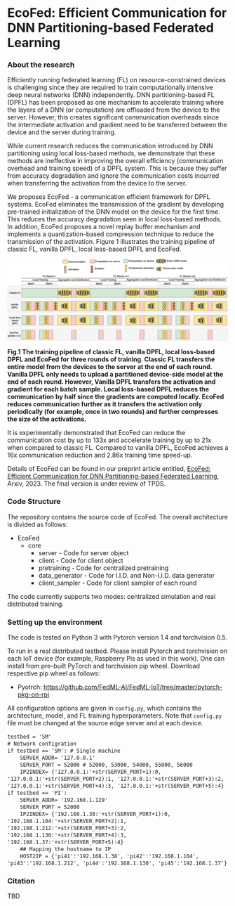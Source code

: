 

# EcoFed: Efficient Communication for DNN Partitioning-based Federated Learning

### About the research
Efficiently running federated learning (FL) on resource-constrained devices is challenging since they are required to train computationally intensive deep neural networks (DNN) independently. DNN partitioning-based FL (DPFL) has been proposed as one mechanism to accelerate training where the layers of a DNN (or computation) are offloaded from the device to the server. However, this creates significant communication overheads since the intermediate activation and gradient need to be transferred between the device and the server during training.

While current research reduces the communication introduced by DNN partitioning using local loss-based methods, we demonstrate that these methods are ineffective in improving the overall efficiency (communication overhead and training speed) of a DPFL system. This is because they suffer from accuracy degradation and ignore the communication costs incurred when transferring the activation from the device to the server. 

We proposes EcoFed - a communication efficient framework for DPFL systems. EcoFed eliminates the transmission of the gradient by developing pre-trained initialization of the DNN model on the device for the first time. This reduces the accuracy degradation seen in local loss-based methods. In addition, EcoFed proposes a novel replay buffer mechanism and implements a quantization-based compression technique to reduce the transmission of the activation. Figure 1 illustrates the training pipeline of classic FL, vanilla DPFL, local loss-based DPFL and EcoFed.

<p align = "center">
<img src = "Fig2-bv1.png">
</p>
<p>
<b>Fig.1 The training pipeline of classic FL, vanilla DPFL, local loss-based DPFL and EcoFed for three rounds of training. Classic FL transfers the entire model from the devices to the server at the end of each round. Vanilla DPFL only needs to upload a partitioned device-side model at the end of each round. However, Vanilla DPFL transfers the activation and gradient for each batch sample. Local loss-based DPFL reduces the communication by half since the gradients are computed locally. EcoFed reduces communication further as it transfers the activation only periodically (for example, once in two rounds) and further compresses the size of the activations.</b>
</p>

It is experimentally demonstrated that EcoFed can reduce the communication cost by up to 133x and accelerate training by up to 21x when compared to classic FL. Compared to vanilla DPFL, EcoFed achieves a 16x communication reduction and 2.86x training time speed-up.

Details of EcoFed can be found in our preprint article entitled, [EcoFed: Efficient Communication for DNN Partitioning-based Federated Learning](https://arxiv.org/pdf/2304.05495.pdf), Arxiv, 2023. The final version is under review of TPDS.

### Code Structure
The repository contains the source code of EcoFed. The overall architecture is divided as follows:

- EcoFed
  - core
    - server - Code for server object 
    - client - Code for client object
    - pretraining - Code for centralized pretraining 
    - data_generator - Code for I.I.D. and Non-I.I.D. data generator
    - client_sampler - Code for client sampler of each round

The code currently supports two modes: centralized simulation and real distributed training.

### Setting up the environment
The code is tested on Python 3 with Pytorch version 1.4 and torchvision 0.5.

To run in a real distributed testbed. Please install Pytorch and torchvision on each IoT device (for example, Raspberry Pis as used in this work). One can install from pre-built PyTorch and torchvision pip wheel. Download respective pip wheel as follows:
- Pyotrch: https://github.com/FedML-AI/FedML-IoT/tree/master/pytorch-pkg-on-rpi

All configuration options are given in `config.py`, which contains the architecture, model, and FL training hyperparameters.
Note that `config.py` file must be changed at the source edge server and at each device.  

```
testbed = 'SM'
# Network configration
if testbed == 'SM': # Single machine
	SERVER_ADDR= '127.0.0.1'
	SERVER_PORT = 52000 # 52000, 53000, 54000, 55000, 56000
	IP2INDEX= {'127.0.0.1:'+str(SERVER_PORT+1):0, '127.0.0.1:'+str(SERVER_PORT+2):1, '127.0.0.1:'+str(SERVER_PORT+3):2, '127.0.0.1:'+str(SERVER_PORT+4):3, '127.0.0.1:'+str(SERVER_PORT+5):4}
if testbed == 'PI':
	SERVER_ADDR= '192.168.1.129'
	SERVER_PORT = 52000
	IP2INDEX= {'192.168.1.38:'+str(SERVER_PORT+1):0, '192.168.1.104:'+str(SERVER_PORT+2):1, '192.168.1.212:'+str(SERVER_PORT+3):2, '192.168.1.130:'+str(SERVER_PORT+4):3, '192.168.1.37:'+str(SERVER_PORT+5):4}
	## Mapping the hostname to IP
	HOST2IP = {'pi41':'192.168.1.38', 'pi42':'192.168.1.104', 'pi43':'192.168.1.212', 'pi44':'192.168.1.130', 'pi45':'192.168.1.37'}
```

### Citation
TBD
